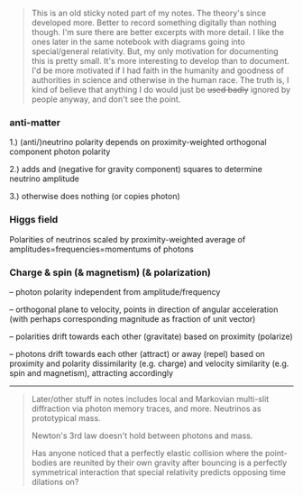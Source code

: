 > This is an old sticky noted part of my notes. The theory's since developed more. Better to record something digitally than nothing though. I'm sure there are better excerpts with more detail. I like the ones later in the same notebook with diagrams going into special/general relativity. But, my only motivation for documenting this is pretty small. It's more interesting to develop than to document. I'd be more motivated if I had faith in the humanity and goodness of authorities in science and otherwise in the human race. The truth is, I kind of believe that anything I do would just be ~~used badly~~ ignored by people anyway, and don't see the point.

### anti-matter

1.) (anti/)neutrino polarity depends on proximity-weighted orthogonal component photon polarity

2.) adds and (negative for gravity component) squares to determine neutrino amplitude

3.) otherwise does nothing (or copies photon)

### Higgs field

Polarities of neutrinos scaled by proximity-weighted average of amplitudes=frequencies=momentums of photons

### Charge & spin (& magnetism) (& polarization)

– photon polarity independent from amplitude/frequency

– orthogonal plane to velocity, points in direction of angular acceleration (with perhaps corresponding magnitude as fraction of unit vector)

– polarities drift towards each other (gravitate) based on proximity (polarize)

– photons drift towards each other (attract) or away (repel) based on proximity and polarity dissimilarity (e.g. charge) and velocity similarity (e.g. spin and magnetism), attracting accordingly

---

> Later/other stuff in notes includes local and Markovian multi-slit diffraction via photon memory traces, and more. Neutrinos as prototypical mass. 
> 
> Newton's 3rd law doesn't hold between photons and mass.
>
> Has anyone noticed that a perfectly elastic collision where the point-bodies are reunited by their own gravity after bouncing is a perfectly symmetrical interaction that special relativity predicts opposing time dilations on?
